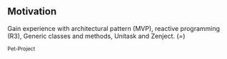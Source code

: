 ## Motivation

Gain experience with architectural pattern (MVP), reactive programming (R3), Generic classes and methods, Unitask and Zenject. (*=*)

<sup>Pet-Project</sup>
